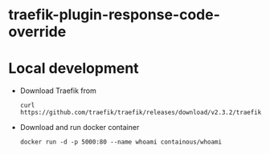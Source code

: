 # traefik-plugin-response-code-override

# Local development 
* Download Traefik from
    ```
    curl https://github.com/traefik/traefik/releases/download/v2.3.2/traefik_v2.3.2_darwin_amd64.tar.gz
    ```
* Download and run docker container 
    ```
    docker run -d -p 5000:80 --name whoami containous/whoami
    ```

